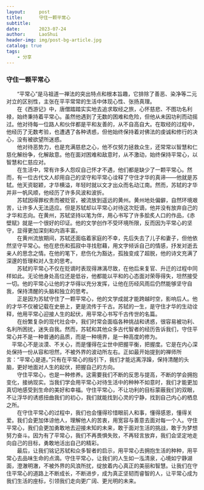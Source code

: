 ```yaml
---
layout:     post
title:      守住一颗平常心
subtitle:   
date:       2023-07-24
author:     LaoShui
header-img: img/post-bg-article.jpg
catalog: true
tags:
    - 分享
---
```


### 守住一颗平常心
&emsp;&emsp;“平常心”是马祖道一禅法的突出特点和根本旨趣，它排除了善恶、染净等二元对立的区别性，主张在平平常常的生活中体现心性、张扬真理。**<br>**
&emsp;&emsp;在《西游记》中，唐僧踏踏实实地去追求取经之旅，心怀慈悲、不图功名利禄，始终秉持着平常心。虽然他遇到了无数的困难和危险，但他从未因功利而动摇过。他对待每一位路人和伙伴都是平和友善的，从不自高自大。在取经的过程中，他经历了无数考验，也遭遇了各种诱惑，但他始终保持着对佛法的虔诚和修行的决心，没有被欲望所迷惑。**<br>**
&emsp;&emsp;他对待恶势力，也是充满慈悲之心，他不仅努力拯救众生，还常常以智慧和仁慈化解纷争，化解敌意。他在面对困难和敌意时，从不激动，始终保持平常心，以智慧和仁慈应对。**<br>**
&emsp;&emsp;在生活中，常有许多人怨叹自己怀才不遇，他们都是缺少了一颗平常心。然而，有一位古代文人却用自己的坚守和平常心诠释了守住才华的真谛——他就是苏轼。他天资聪颖，才华横溢，年轻时就以文才出众而名动江南。然而，苏轼的才华并非一帆风顺，他经历了许多风波和波折。**<br>**
&emsp;&emsp;苏轼因得罪权贵而被贬官，被流放到遥远的黄州。黄州地处偏僻，自然环境艰苦，让许多人无法适应。但是苏轼却以平常心对待这次贬谪，他并没有放弃自己的才华和志向。在黄州，苏轼坚持以笔为伴，用心书写了许多脍炙人口的作品，《赤壁赋》就是一个很好的印证。他的文学创作不受环境所限，反而因为平常心的坚守，显得更加深刻和内涵丰富。**<br>**
&emsp;&emsp;在黄州流放期间，苏轼还面临着家庭的不幸，先后失去了儿子和妻子，但他依然坚守平常心。他在悲伤和孤寂中寻找慰藉，用文字倾诉自己的情感，抒发对逝去亲人的思念之情。在他的笔下，悲伤化为豁达，孤独变成了超脱，他的诗文充满了深邃的哲理和对人生的思考。**<br>**
&emsp;&emsp;苏轼的平常心不仅在贬谪时表现得淋漓尽致，在他后来复官、升迁的过程中同样如此。无论他身处高位还是低谷，他都能以平和的心态面对荣辱得失，坦然接受一切。他的平常心让他的才华得以充分发挥，让他在历经风雨后仍然能够坚守自我，保持清醒的头脑和独立的思考。**<br>**
&emsp;&emsp;正是因为苏轼守住了一颗平常心，他的文学成就才能跨越时空，影响后人。他的才华不仅被记载在史册上，更是流传于千古。苏轼的一生，是守住才华的生动诠释，他用平常心迎接人生的起伏，用平常心书写千古传世的名篇。**<br>**
&emsp;&emsp;在纷繁复杂的现代社会中，我们时常会面临各种挑战和诱惑，很容易被功利、名利所困扰，迷失自我。然而，苏轼和其他众多古代智者的经历告诉我们，守住平常心并不是一种普通的品质，而是一种境界，是一种高度的修为。**<br>**
&emsp;平常心不是淡漠、不关心，而是懂得在尘世中把握平衡，把握度。它是在内心深处保持一份从容和坦然，不被外界的波动所左右。正如最开始提到的禅师所言：“平常心是道。”只有在平常心的指引下，我们才能远离浮躁，保持清醒的头脑，更好地面对人生的起伏，把握自己的方向。**<br>**
&emsp;&emsp;守住平常心，也是一种修养。这需要我们不断的反思与提高，不断的学会拥抱变化，接纳现实。当我们学会用平常心对待生活中的种种不如意时，我们才能更加真切地感受到生命的美好和幸福。守住平常心，不让功利的目标蒙蔽我们的双眼，不让浮华的诱惑扭曲我们的初心，我们就能找到心灵的宁静，找到自己内心的栖息之所。**<br>**
&emsp;&emsp;在守住平常心的过程中，我们也会懂得珍惜眼前人和事，懂得感恩，懂得关爱。我们会更加体谅他人，理解他人的苦衷，用宽容与善意去面对每一个人。守住平常心，我们会更加勇敢地去迎接未知的未来，敢于面对生活的挑战，敢于为梦想努力奋斗。因为有了平常心，我们不再畏惧失败，不再轻言放弃，我们会坚定地走向自己的目标，勇敢地活出自己的精彩。**<br>**
&emsp;&emsp;最后，让我们铭记苏轼和众多智者的启示，用平常心去拥抱生活的种种，用平常心去品味生命的点滴。守住平常心，让我们的人生如一泓清泉，心境如宁静湖面，澄澈明澈，不被外界的风浪所扰，绽放着内心真正的美丽和智慧。让我们在守住平常心的道路上不断成长，不断进步，成为真正坚韧而睿智的人，让平常心成为我们生活的座标，引领我们走向更广阔、更光明的未来。**<br>**

